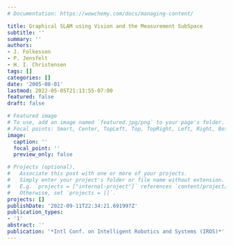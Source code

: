 ```yaml
---
# Documentation: https://wowchemy.com/docs/managing-content/

title: Graphical SLAM using Vision and the Measurement SubSpace
subtitle: ''
summary: ''
authors:
- J. Folkesson
- P. Jensfelt
- H. I. Christensen
tags: []
categories: []
date: '2005-08-01'
lastmod: 2022-05-05T21:13:55-07:00
featured: false
draft: false

# Featured image
# To use, add an image named `featured.jpg/png` to your page's folder.
# Focal points: Smart, Center, TopLeft, Top, TopRight, Left, Right, BottomLeft, Bottom, BottomRight.
image:
  caption: ''
  focal_point: ''
  preview_only: false

# Projects (optional).
#   Associate this post with one or more of your projects.
#   Simply enter your project's folder or file name without extension.
#   E.g. `projects = ["internal-project"]` references `content/project/deep-learning/index.md`.
#   Otherwise, set `projects = []`.
projects: []
publishDate: '2022-09-11T22:34:21.691997Z'
publication_types:
- '1'
abstract: ''
publication: '*Intl Conf. on Intelligent Robotics and Systems (IROS)*'
---
```

